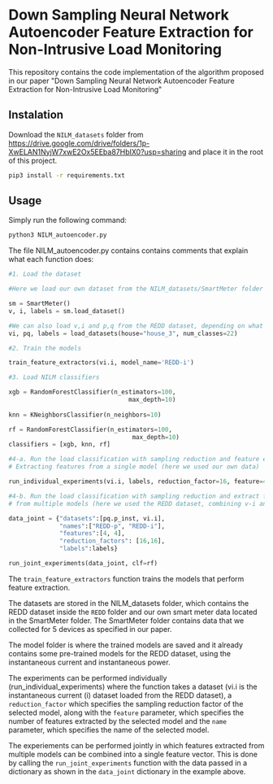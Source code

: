 # Down Sampling Neural Network Autoencoder Feature Extraction for Non-Intrusive Load Monitoring

This repository contains the code implementation of the algorithm proposed in our paper "Down Sampling Neural Network Autoencoder Feature Extraction for Non-Intrusive Load Monitoring"

## Instalation

Download the ```NILM_datasets``` folder from https://drive.google.com/drive/folders/1p-XwELAN1NyjW7xwE2Ox5EEba87HbIX0?usp=sharing and place it in the root of this project.

```bash
pip3 install -r requirements.txt
```

## Usage

Simply run the following command:

```bash
python3 NILM_autoencoder.py
```

The file NILM_autoencoder.py contains contains comments that explain what each function does:

```python
#1. Load the dataset

#Here we load our own dataset from the NILM_datasets/SmartMeter folder

sm = SmartMeter()
v, i, labels = sm.load_dataset()

#We can also load v,i and p,q from the REDD dataset, depending on what data we want to use
vi, pq, labels = load_datasets(house="house_3", num_classes=22)

#2. Train the models

train_feature_extractors(vi.i, model_name='REDD-i')

#3. Load NILM classifiers

xgb = RandomForestClassifier(n_estimators=100,
                                 max_depth=10)
 
knn = KNeighborsClassifier(n_neighbors=10)

rf = RandomForestClassifier(n_estimators=100,
                                  max_depth=10)
classifiers = [xgb, knn, rf]

#4-a. Run the load classification with sampling reduction and feature extraction
# Extracting features from a single model (here we used our own data)

run_individual_experiments(vi.i, labels, reduction_factor=16, feature=4, name='REDD-i', clf=rf)

#4-b. Run the load classification with sampling reduction and extract features
# from multiple models (here we used the REDD dataset, combining v-i and p-q features.

data_joint = {"datasets":[pq.p_inst, vi.i],
              "names":["REDD-p", "REDD-i"],
              "features":[4, 4],
              "reduction_factors": [16,16],
              "labels":labels}

run_joint_experiments(data_joint, clf=rf)
```

The ```train_feature_extractors``` function trains the models that perform feature extraction.

The datasets are stored in the NILM_datasets folder, which contains the REDD dataset inside the ```REDD``` folder and our own smart meter data located in the SmartMeter folder. The SmartMeter folder contains data that we collected for 5 devices as specified in our paper.

The model folder is where the trained models are saved and it already contains some pre-trained models for the REDD dataset, using the instantaneous current and instantaneous power.

The experiments can be performed individually (run_individual_experiments) where the function takes a dataset (vi.i is the instantaneous current (i) dataset loaded from the REDD dataset), a ```reduction_factor``` which specifies the sampling reduction factor of the selected model,  along with the ```feature``` parameter, which specifies the number of features extracted by the selected model and the ```name``` parameter, which specifies the name of the selected model.

The experiements can be performed jointly in which features extracted from multiple models can be combined into a single feature vector. This is done by calling the ```run_joint_experiments``` function with the data passed in a dictionary as shown in the ```data_joint``` dictionary in the example above.


